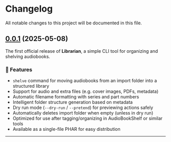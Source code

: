 <!--- BEGIN HEADER -->
# Changelog

All notable changes to this project will be documented in this file.
<!--- END HEADER -->

## [0.0.1](https://github.com/Indemnity83/book-tools/compare/75d2ec559fb29fb8a0395306df4610b58e8bde0e...v0.0.1) (2025-05-08)

The first official release of **Librarian**, a simple CLI tool for organizing and shelving audiobooks.

### 🚀 Features

* `shelve` command for moving audiobooks from an import folder into a structured library
* Support for audio and extra files (e.g. cover images, PDFs, metadata)
* Automatic filename formatting with series and part numbers
* Intelligent folder structure generation based on metadata
* Dry run mode (`--dry-run` / `--pretend`) for previewing actions safely
* Automatically deletes import folder when empty (unless in dry run)
* Optimized for use after tagging/organizing in AudioBookShelf or similar tools
* Available as a single-file PHAR for easy distribution

---


